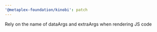 ```yaml
---
'@metaplex-foundation/kinobi': patch
---
```


Rely on the name of dataArgs and extraArgs when rendering JS code
